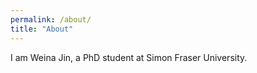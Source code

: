 ```yaml
---
permalink: /about/
title: "About"
---
```


I am Weina Jin, a PhD student at Simon Fraser University.
